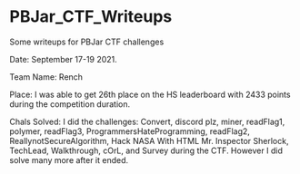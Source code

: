 # PBJar_CTF_Writeups
Some writeups for PBJar CTF challenges 

Date: September 17-19 2021.

Team Name: Rench

Place: I was able to get 26th place on the HS leaderboard with 2433 points during the competition duration.

Chals Solved:  I did the challenges: Convert, discord plz, miner, readFlag1, polymer, readFlag3, ProgrammersHateProgramming, readFlag2, ReallynotSecureAlgorithm, Hack NASA With HTML Mr. Inspector Sherlock, TechLead, Walkthrough, cOrL, and Survey during the CTF. However I did solve many more after it ended.

